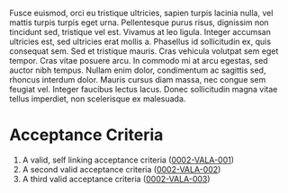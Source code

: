Fusce euismod, orci eu tristique ultricies, sapien turpis lacinia nulla, vel mattis turpis turpis eget urna. Pellentesque purus risus, dignissim non tincidunt sed, tristique vel est. Vivamus at leo ligula. Integer accumsan ultricies est, sed ultricies erat mollis a. Phasellus id sollicitudin ex, quis consequat sem. Sed et tristique mauris. Cras vehicula volutpat sem eget tempor. Cras vitae posuere arcu. In commodo mi at arcu egestas, sed auctor nibh tempus. Nullam enim dolor, condimentum ac sagittis sed, rhoncus interdum dolor. Mauris cursus diam massa, nec congue sem feugiat vel. Integer faucibus lectus lacus. Donec sollicitudin magna vitae tellus imperdiet, non scelerisque ex malesuada.

# Acceptance Criteria
1. A valid, self linking acceptance criteria (<a name="0002-VALA-001" href="#0002-VALA-001">0002-VALA-001</a>) 
1. A second valid acceptance criteria (<a name="0002-VALA-002" href="#0002-VALA-002">0002-VALA-002</a>) 
1. A third valid acceptance criteria (<a name="0002-VALA-003" href="#0002-VALA-003">0002-VALA-003</a>) 
